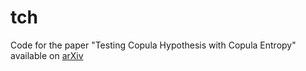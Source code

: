 # tch
Code for the paper "Testing Copula Hypothesis with Copula Entropy" available on [arXiv](https://arxiv.org/abs/2510.22722)
